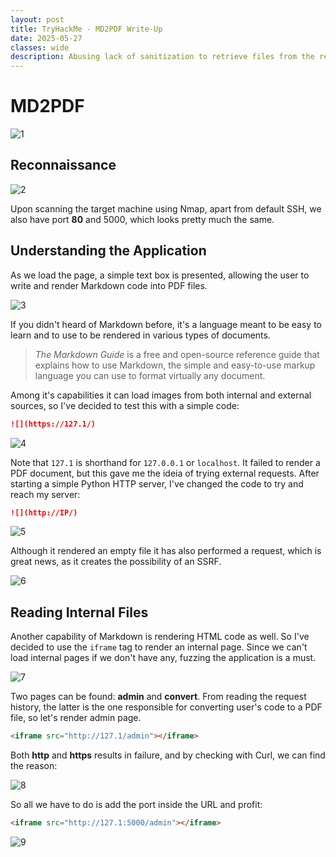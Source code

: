 ```yaml
---
layout: post
title: TryHackMe - MD2PDF Write-Up
date: 2025-05-27
classes: wide
description: Abusing lack of sanitization to retrieve files from the remote server through markdown HTML rendering capabilities.
---
```


# MD2PDF

![1](/home/rebellion/blog/jlowborn.github.io/assets/img/post/thm_md2pdf/1.png)

## Reconnaissance

![2](/home/rebellion/blog/jlowborn.github.io/assets/img/post/thm_md2pdf/2.png)

Upon scanning the target machine using Nmap, apart from default SSH, we also have port **80** and 5000, which looks pretty much the same.

## Understanding the Application

As we load the page, a simple text box is presented, allowing the user to write and render Markdown code into PDF files.

![3](/home/rebellion/blog/jlowborn.github.io/assets/img/post/thm_md2pdf/3.png)

 If you didn't heard of Markdown before, it's a language meant to be easy to learn and to use to be rendered in various types of documents.

> *The Markdown Guide* is a free and open-source reference guide that explains how to use Markdown, the simple and easy-to-use markup language you can use to format virtually any document.

Among it's capabilities it can load images from both internal and external sources, so I've decided to test this with a simple code:

```markdown
![](https://127.1/)
```

![4](/home/rebellion/blog/jlowborn.github.io/assets/img/post/thm_md2pdf/4.png)

Note that `127.1` is shorthand for `127.0.0.1` or `localhost`.  It failed to render a PDF document, but this gave me the ideia of trying external requests. After starting a simple Python HTTP server, I've changed the code to try and reach my server:

```markdown
![](http://IP/)
```

![5](/home/rebellion/blog/jlowborn.github.io/assets/img/post/thm_md2pdf/5.png)

Although it rendered an empty file it has also performed a request, which is great news, as it creates the possibility of an SSRF.

![6](/home/rebellion/blog/jlowborn.github.io/assets/img/post/thm_md2pdf/6.png)



## Reading Internal Files

Another capability of Markdown is rendering HTML code as well. So I've decided to use the `iframe` tag to render an internal page. Since we can't load internal pages if we don't have any, fuzzing the application is a must.

![7](/home/rebellion/blog/jlowborn.github.io/assets/img/post/thm_md2pdf/7.png)

Two pages can be found: **admin** and **convert**. From reading the request history, the latter is the one responsible for converting user's code to a PDF file, so let's render admin page.

```html
<iframe src="http://127.1/admin"></iframe>
```

Both **http** and **https** results in failure, and by checking with Curl, we can find the reason:

![8](/home/rebellion/blog/jlowborn.github.io/assets/img/post/thm_md2pdf/8.png)

So all we have to do is add the port inside the URL and profit:

```html
<iframe src="http://127.1:5000/admin"></iframe>
```

![9](/home/rebellion/blog/jlowborn.github.io/assets/img/post/thm_md2pdf/9.png)